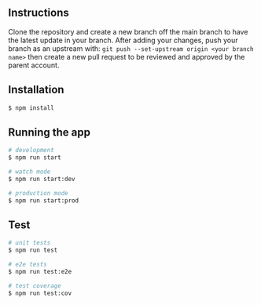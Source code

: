 ## Instructions
Clone the repository and create a new branch off the main branch to have the latest update in your branch.
After adding your changes, push your branch as an upstream with:
`git push --set-upstream origin <your branch name>`
then create a new pull request to be reviewed and approved by the parent account.


## Installation

```bash
$ npm install
```

## Running the app

```bash
# development
$ npm run start

# watch mode
$ npm run start:dev

# production mode
$ npm run start:prod
```

## Test

```bash
# unit tests
$ npm run test

# e2e tests
$ npm run test:e2e

# test coverage
$ npm run test:cov
```

